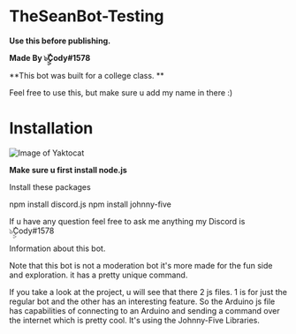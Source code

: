 # TheSeanBot-Testing
**Use this before publishing.**

**Made By ๖ۣۣۜCody#1578**

**This bot was built for a college class. **

Feel free to use this, but make sure u add my name in there :)


# Installation

![Image of Yaktocat](https://octodex.github.com/images/yaktocat.png)

__Make sure u first install node.js__

Install these packages 

npm install discord.js
npm install johnny-five

If u have any question feel free to ask me anything my Discord is ๖ۣۣۜCody#1578


Information about this bot.

Note that this bot is not a moderation bot it's more made for the fun side and exploration. it has a pretty unique command. 

If you take a look at the project, u will see that there 2 js files. 1 is for just the regular bot and the other has an interesting feature. So the Arduino js file has capabilities of connecting to an Arduino and sending a command over the internet which is pretty cool. It's using the Johnny-Five Libraries. 


